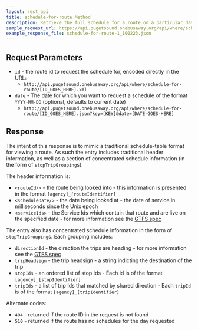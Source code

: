 ```yaml
---
layout: rest_api
title: schedule-for-route Method
description: Retrieve the full schedule for a route on a particular day
sample_request_url: https://api.pugetsound.onebusaway.org/api/where/schedule-for-route/1_100223.json?key=TEST
example_response_file: schedule-for-route-1_100223.json
---
```


## Request Parameters

* `id` - the route id to request the schedule for, encoded directly in the URL:
	* `http://api.pugetsound.onebusaway.org/api/where/schedule-for-route/[ID_GOES_HERE].xml`
* `date` - The date for which you want to request a schedule of the format `YYYY-MM-DD` (optional, defaults to current date)
    * `http://api.pugetsound.onebusaway.org/api/where/schedule-for-route/[ID_GOES_HERE].json?key=[KEY]&date=[DATE-GOES-HERE]`


## Response

The intent of this response is to mimic a traditional schedule-table format for viewing a route. As such the entry includes traditional header information, as well as a section of concentrated schedule information (in the form of `stopTripGrouping`s).

The header information is:
* `<routeId/>` - the route being looked into -  this information is presented in the format `[agency]_[routeIdentifier]`
* `<scheduleDate/>` - the date being looked at  -  the date of service in milliseconds since the Unix epoch
* `<serviceIds>` - the Service Ids which contain that route and are live on the specified date -  for more information see the [GTFS spec](http://code.google.com/transit/spec/transit_feed_specification.html)

The entry also has concentrated schedule information in the form of `stopTripGrouping`s. Each grouping includes:
* `directionId` - the direction the trips are heading -  for more information see the [GTFS spec](http://code.google.com/transit/spec/transit_feed_specification.html)
* `tripHeadsign` - the trip headsign - a string indicting the destination of the trip
* `stopIds` - an ordered list of stop Ids - Each id is of the format `[agency]_[stopIdentifier]`
* `tripIds` - a list of trip Ids that matched by shared direction - Each `tripId` is of the format `[agency]_[tripIdentifier]`

Alternate codes:

* `404` - returned if the route ID in the request is not found
* `510` - returned if the route has no schedules for the day requested
